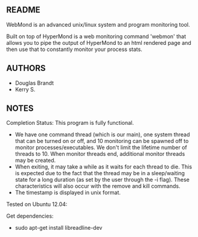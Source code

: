 
README
------
WebMond is an advanced unix/linux system and program monitoring tool.

Built on top of HyperMond is a web monitoring command 'webmon' that allows you
to pipe the output of HyperMond to an html rendered page and then use that to
constantly monitor your process stats.


AUTHORS
-------
* Douglas Brandt
* Kerry S.


NOTES
-----
Completion Status: This program is fully functional.

* We have one command thread (which is our main), one system thread that can be
  turned on or off, and 10 monitoring can be spawned off to monitor
  processes/executables.  We don't limit the lifetime number of threads to 10.
  When monitor threads end, additional monitor threads may be created.
* When exiting, it may take a while as it waits for each thread to die.  This
  is expected due to the fact that the thread may be in a sleep/waiting state
  for a long duration (as set by the user through the -i flag).  These
  characteristics will also occur with the remove and kill commands.
* The timestamp is displayed in unix format.

Tested on Ubuntu 12.04:

Get dependencies:

* sudo apt-get install libreadline-dev
